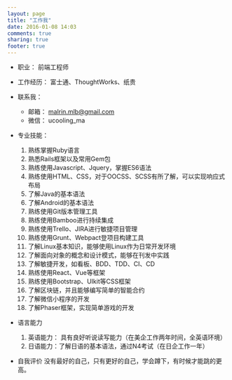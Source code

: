 ```yaml
---
layout: page
title: "工作我"
date: 2016-01-08 14:03
comments: true
sharing: true
footer: true
---
```

* 职业： 前端工程师

* 工作经历： 富士通、ThoughtWorks、纸贵

* 联系我：
  * 邮箱： malrin.mlb@gmail.com
  * 微信： ucooling_ma
  
  
* 专业技能：
  1. 熟练掌握Ruby语言
  2. 熟悉Rails框架以及常用Gem包
  3. 熟练使用Javascript、Jquery，掌握ES6语法
  4. 熟练使用HTML、CSS，对于OOCSS、SCSS有所了解，可以实现响应式布局
  5. 了解Java的基本语法
  6. 了解Android的基本语法
  7. 熟练使用Git版本管理工具
  8. 熟练使用Bamboo进行持续集成
  9. 熟练使用Trello、JIRA进行敏捷项目管理
  10. 熟练使用Grunt、Webpact登项目构建工具
  11. 了解Linux基本知识，能够使用Linux作为日常开发环境
  12. 了解面向对象的概念和设计模式，能够在刊发中实践
  13. 了解敏捷开发，如看板、BDD、TDD、CI、CD
  14. 熟练使用React、Vue等框架
  15. 熟练使用Bootstrap、UIkit等CSS框架
  16. 了解区块链，并且能够编写简单的智能合约
  17. 了解微信小程序的开发
  18. 了解Phaser框架，实现简单游戏的开发
  
* 语言能力
  1. 英语能力： 具有良好听说读写能力（在美企工作两年时间，全英语环境）
  2. 日语能力：了解日语的基本语法，通过N4考试（在日企工作一年）
  
* 自我评价
   没有最好的自己，只有更好的自己，学会蹲下，有时候才能跳的更高。
   
  